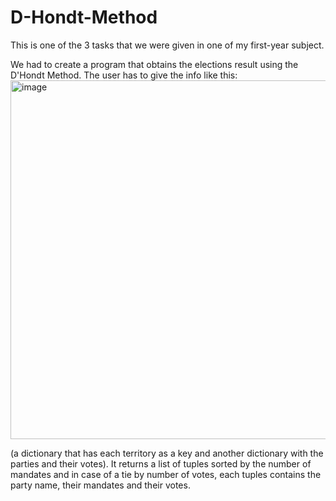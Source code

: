 # D-Hondt-Method
This is one of the 3 tasks that we were given in one of my first-year subject.

We had to create a program that obtains the elections result using the D'Hondt Method. The user has to give the info like this:
<img width="574" alt="image" src="https://user-images.githubusercontent.com/113793178/202609255-13a7f6f9-c4f0-43fa-b6f7-55bfe976fbfb.png">

(a dictionary that has each territory as a key and another dictionary with the parties and their votes). It returns a list of tuples sorted by the number of mandates and in case of a tie by number of votes, each tuples contains the party name, their mandates and their votes.
